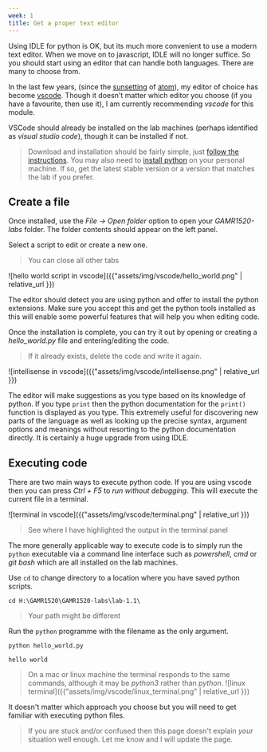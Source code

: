 ```yaml
---
week: 1
title: Get a proper text editor
---
```


Using IDLE for python is OK, but its much more convenient to use a modern text editor.
When we move on to javascript, IDLE will no longer suffice.
So you should start using an editor that can handle both languages.
There are many to choose from.

In the last few years, (since the [sunsetting](https://github.blog/2022-06-08-sunsetting-atom/) of [atom](https://github.com/atom/atom)), my editor of choice has become [vscode](https://code.visualstudio.com/). 
Though it doesn't matter which editor you choose (if you have a favourite, then use it), I am currently recommending *vscode* for this module.

VSCode should already be installed on the lab machines (perhaps identified as *visual studio code*), though it can be installed if not.

> Download and installation should be fairly simple, just [follow the instructions](https://code.visualstudio.com/).
> You may also need to [install python](https://www.python.org/downloads/) on your personal machine.
> If so, get the latest stable version or a version that matches the lab if you prefer.

## Create a file

Once installed, use the *File -> Open folder* option to open your *GAMR1520-labs* folder.
The folder contents should appear on the left panel.

Select a script to edit or create a new one.

> You can close all other tabs

![hello world script in vscode]({{"assets/img/vscode/hello_world.png" | relative_url }})

The editor should detect you are using python and offer to install the python extensions.
Make sure you accept this and get the python tools installed as this will enable some powerful features that will help you when editing code.

Once the installation is complete, you can try it out by opening or creating a *hello_world.py* file and entering/editing the code.

> If it already exists, delete the code and write it again.

![intellisense in vscode]({{"assets/img/vscode/intellisense.png" | relative_url }})

The editor will make suggestions as you type based on its knowledge of python.
If you type `print` then the python documentation for the `print()` function is displayed as you type.
This extremely useful for discovering new parts of the language as well as looking up the precise syntax, argument options and meanings without resorting to the python documentation directly.
It is certainly a huge upgrade from using IDLE.

## Executing code

There are two main ways to execute python code.
If you are using vscode then you can press *Ctrl + F5* to *run without debugging*.
This will execute the current file in a terminal.

![terminal in vscode]({{"assets/img/vscode/terminal.png" | relative_url }})

> See where I have highlighted the output in the terminal panel

The more generally applicable way to execute code is to simply run the `python` executable via a command line interface such as *powershell*, *cmd* or *git bash* which are all installed on the lab machines.


Use `cd` to change directory to a location where you have saved python scripts.

```console
cd H:\GAMR1520\GAMR1520-labs\lab-1.1\
```

> Your path might be different

Run the `python` programme with the filename as the only argument.

```console
python hello_world.py
```
```plaintext
hello world
```

> On a mac or linux machine the terminal responds to the same commands, although it may be *python3* rather than *python*.
> ![linux terminal]({{"assets/img/vscode/linux_terminal.png" | relative_url }})


It doesn't matter which approach you choose but you will need to get familiar with executing python files.

> If you are stuck and/or confused then this page doesn't explain *your* situation well enough. 
Let me know and I will update the page.